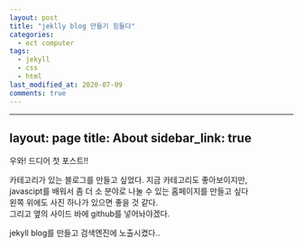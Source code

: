```yaml
---
layout: post
title: "jeklly blog 만들기 힘들다"
categories:
  - ect computer
tags:
  - jekyll
  - css
  - html
last_modified_at: 2020-07-09
comments: true
---
```


<!--위의 head에 sidebar를 넣고 md로 옆에 두면 되는구낭.<br>-->

---
layout: page
title: About
sidebar_link: true
---


우와! 드디어 첫 포스트!!

카테고리가 있는 블로그를 만들고 싶었다. 지금 카테고리도 좋아보이지만, <br>
javascipt를 배워서 좀 더 소 분야로 나눌 수 있는 홈페이지를 만들고 싶다<br>
왼쪽 위에도 사진 하나가 있으면 좋을 것 같다.<br>
그리고 옆의 사이드 바에 github를 넣어놔야겠다.


jekyll blog를 만들고 검색엔진에 노출시켰다..
